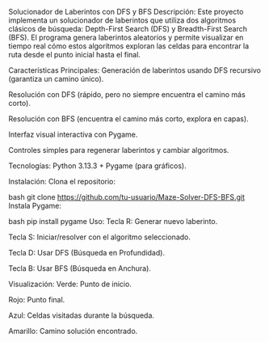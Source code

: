 Solucionador de Laberintos con DFS y BFS
Descripción:
Este proyecto implementa un solucionador de laberintos que utiliza dos algoritmos clásicos de búsqueda: Depth-First Search (DFS) y Breadth-First Search (BFS). El programa genera laberintos aleatorios y permite visualizar en tiempo real cómo estos algoritmos exploran las celdas para encontrar la ruta desde el punto inicial hasta el final.

Características Principales:
Generación de laberintos usando DFS recursivo (garantiza un camino único).

Resolución con DFS (rápido, pero no siempre encuentra el camino más corto).

Resolución con BFS (encuentra el camino más corto, explora en capas).

Interfaz visual interactiva con Pygame.

Controles simples para regenerar laberintos y cambiar algoritmos.

Tecnologías:
Python 3.13.3 + Pygame (para gráficos).

Instalación:
Clona el repositorio:

bash
git clone https://github.com/tu-usuario/Maze-Solver-DFS-BFS.git
Instala Pygame:

bash
pip install pygame
Uso:
Tecla R: Generar nuevo laberinto.

Tecla S: Iniciar/resolver con el algoritmo seleccionado.

Tecla D: Usar DFS (Búsqueda en Profundidad).

Tecla B: Usar BFS (Búsqueda en Anchura).

Visualización:
Verde: Punto de inicio.

Rojo: Punto final.

Azul: Celdas visitadas durante la búsqueda.

Amarillo: Camino solución encontrado.
